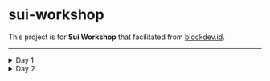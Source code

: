 # sui-workshop

This project is for **Sui Workshop** that facilitated from [blockdev.id](https://blockdev.id).  

---

<details>
    <summary>Day 1</summary>

    Docs : https://docs-sui.vercel.app/docs/day1/module1-intro-to-sui

    This project learn about:
    - How to make smart contract with **Move**.
    - **build** and **publish** package in **Sui** blockchain.
    - Function call (`sui client call`) from Move module that published.
    - Live experiment with **Sui CLI** and best practice package management.
    
</details>

<details>
  <summary>Day 2</summary>

    Git from : https://github.com/rifuki/tamagosui

    - Making of tamagosui smart contract
    - Clone project from UI

</details>
